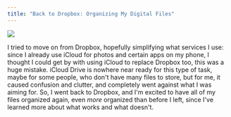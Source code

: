 ```yaml
---
title: "Back to Dropbox: Organizing My Digital Files"
---
```


![][image-1]

I tried to move on from Dropbox, hopefully simplifying what services I use: since I already use iCloud for photos and certain apps on my phone, I thought I could get by with using iCloud to replace Dropbox too, this was a huge mistake. iCloud Drive is nowhere near ready for this type of task, maybe for some people, who don't have many files to store, but for me, it caused confusion and clutter, and completely went against what I was aiming for. So, I went back to Dropbox, and I'm excited to have all of my files organized again, even *more* organized than before I left, since I've learned more about what works and what doesn't.


[image-1]:	https://cfl.dropboxstatic.com/static/images/index/animation-strips/posters/hero-poster-vfl1gZOAd.png